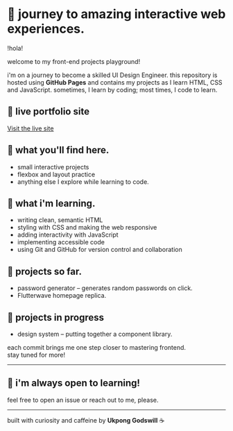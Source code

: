 # 🎨 journey to amazing interactive web experiences.

!hola!

welcome to my front-end projects playground!

i'm on a journey to become a skilled UI Design Engineer. this repository is hosted using **GitHub Pages** and contains my projects as I learn HTML, CSS and JavaScript. sometimes, I learn by coding; most times, I code to learn.

## 🔗 live portfolio site
[Visit the live site](https://cveman1.github.io)

## 📁 what you'll find here.

- small interactive projects 
- flexbox and layout practice
- anything else I explore while learning to code.


## 🧠 what i'm learning.

- writing clean, semantic HTML
- styling with CSS and making the web responsive
- adding interactivity with JavaScript
- implementing accessible code
- using Git and GitHub for version control and collaboration

## 🔦 projects so far.

- password generator – generates random passwords on click.
- Flutterwave homepage replica.
  
## 🚧 projects in progress

- design system – putting together a component library.
  
each commit brings me one step closer to mastering frontend.  
stay tuned for more!

---

## 💬 i'm always open to learning!

feel free to open an issue or reach out to me, please.

---

built with curiosity and caffeine by **Ukpong Godswill** ☕
